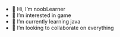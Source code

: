 - 👋 Hi, I’m noobLearner
- 👀 I’m interested in game
- 🌱 I’m currently learning java
- 💞️ I’m looking to collaborate on everything


<!---
noobchenp/noobchenp is a ✨ special ✨ repository because its `README.md` (this file) appears on your GitHub profile.
You can click the Preview link to take a look at your changes.
--->
